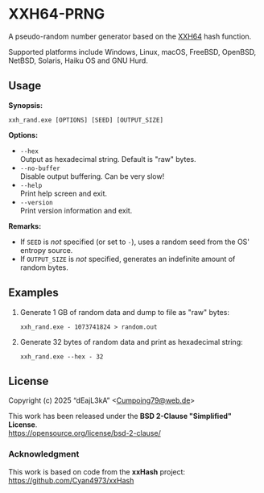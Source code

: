 # XXH64-PRNG

A pseudo-random number generator based on the [XXH64](https://xxhash.com/) hash function.

Supported platforms include Windows, Linux, macOS, FreeBSD, OpenBSD, NetBSD, Solaris, Haiku OS and GNU Hurd.

## Usage

**Synopsis:**

```
xxh_rand.exe [OPTIONS] [SEED] [OUTPUT_SIZE]
```

**Options:**

* `--hex`  
  Output as hexadecimal string. Default is "raw" bytes.
* `--no-buffer`  
  Disable output buffering. Can be very slow!
* `--help`  
  Print help screen and exit.
* `--version`  
  Print version information and exit.

**Remarks:**

* If `SEED` is *not* specified (or set to `-`), uses a random seed from the OS' entropy source.
* If `OUTPUT_SIZE` is *not* specified, generates an indefinite amount of random bytes.

## Examples

1. Generate 1 GB of random data and dump to file as "raw" bytes:
   ```
   xxh_rand.exe - 1073741824 > random.out
   ```

2. Generate 32 bytes of random data and print as hexadecimal string:
   ```
   xxh_rand.exe --hex - 32
   ```

## License

Copyright (c) 2025 “dEajL3kA” &lt;Cumpoing79@web.de&gt;

This work has been released under the **BSD 2-Clause "Simplified" License**.  
<https://opensource.org/license/bsd-2-clause/>

### Acknowledgment

This work is based on code from the **xxHash** project:  
<https://github.com/Cyan4973/xxHash>
